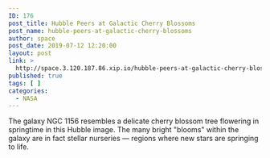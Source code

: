 ```yaml
---
ID: 176
post_title: Hubble Peers at Galactic Cherry Blossoms
post_name: hubble-peers-at-galactic-cherry-blossoms
author: space
post_date: 2019-07-12 12:20:00
layout: post
link: >
  http://space.3.120.187.86.xip.io/hubble-peers-at-galactic-cherry-blossoms
published: true
tags: [ ]
categories:
  - NASA
---
```

The galaxy NGC 1156 resembles a delicate cherry blossom tree flowering in springtime in this Hubble image. The many bright "blooms" within the galaxy are in fact stellar nurseries — regions where new stars are springing to life. 